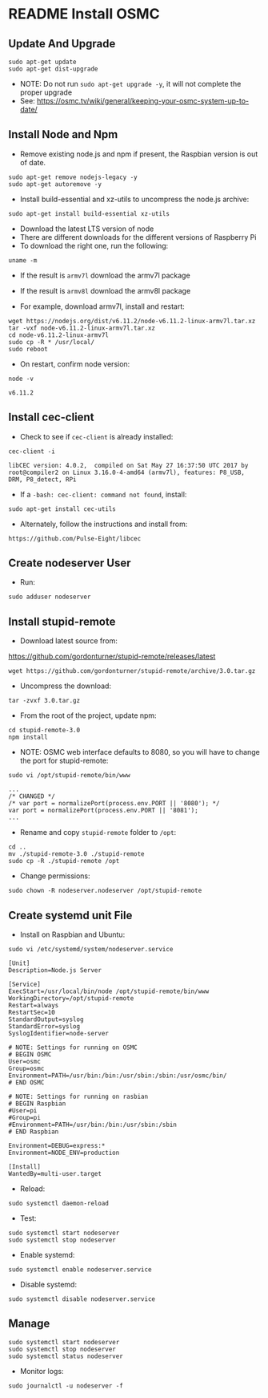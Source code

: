 README Install OSMC
===================

Update And Upgrade
------------------

```
sudo apt-get update
sudo apt-get dist-upgrade
```

- NOTE: Do not run `sudo apt-get upgrade -y`, it will not complete the proper upgrade
- See:
https://osmc.tv/wiki/general/keeping-your-osmc-system-up-to-date/


Install Node and Npm
--------------------

- Remove existing node.js and npm if present, the Raspbian version is out of date.

```
sudo apt-get remove nodejs-legacy -y
sudo apt-get autoremove -y
```

- Install build-essential and xz-utils to uncompress the node.js archive:

```
sudo apt-get install build-essential xz-utils
```

- Download the latest LTS version of node
- There are different downloads for the different versions of Raspberry Pi
- To download the right one, run the following:

```
uname -m
```

- If the result is `armv7l` download the armv7l package
- If the result is `armv8l` download the armv8l package

- For example, download armv7l, install and restart:

```
wget https://nodejs.org/dist/v6.11.2/node-v6.11.2-linux-armv7l.tar.xz
tar -vxf node-v6.11.2-linux-armv7l.tar.xz
cd node-v6.11.2-linux-armv7l
sudo cp -R * /usr/local/
sudo reboot
```

- On restart, confirm node version:

```
node -v
```
```
v6.11.2
```


Install cec-client
------------------

- Check to see if `cec-client` is already installed:

```
cec-client -i
```
```
libCEC version: 4.0.2,  compiled on Sat May 27 16:37:50 UTC 2017 by root@compiler2 on Linux 3.16.0-4-amd64 (armv7l), features: P8_USB, DRM, P8_detect, RPi
```

- If a `-bash: cec-client: command not found`, install:

```
sudo apt-get install cec-utils
```

- Alternately, follow the instructions and install from:

```
https://github.com/Pulse-Eight/libcec
```


Create nodeserver User
----------------------

- Run:

```
sudo adduser nodeserver
```


Install stupid-remote
---------------------

- Download latest source from:

https://github.com/gordonturner/stupid-remote/releases/latest

```
wget https://github.com/gordonturner/stupid-remote/archive/3.0.tar.gz
```

- Uncompress the download:

```
tar -zvxf 3.0.tar.gz
```

- From the root of the project, update npm:

```
cd stupid-remote-3.0
npm install
```

- NOTE: OSMC web interface defaults to 8080, so you will have to change the port for stupid-remote:

```
sudo vi /opt/stupid-remote/bin/www
```
```
...
/* CHANGED */
/* var port = normalizePort(process.env.PORT || '8080'); */
var port = normalizePort(process.env.PORT || '8081');
...
```

- Rename and copy `stupid-remote` folder to `/opt`:

```
cd ..
mv ./stupid-remote-3.0 ./stupid-remote
sudo cp -R ./stupid-remote /opt
```

- Change permissions:

```
sudo chown -R nodeserver.nodeserver /opt/stupid-remote
```


Create systemd unit File
------------------------

- Install on Raspbian and Ubuntu:

```
sudo vi /etc/systemd/system/nodeserver.service
```
```
[Unit]
Description=Node.js Server

[Service]
ExecStart=/usr/local/bin/node /opt/stupid-remote/bin/www
WorkingDirectory=/opt/stupid-remote
Restart=always
RestartSec=10
StandardOutput=syslog
StandardError=syslog
SyslogIdentifier=node-server

# NOTE: Settings for running on OSMC
# BEGIN OSMC
User=osmc
Group=osmc
Environment=PATH=/usr/bin:/bin:/usr/sbin:/sbin:/usr/osmc/bin/
# END OSMC

# NOTE: Settings for running on rasbian
# BEGIN Raspbian
#User=pi
#Group=pi
#Environment=PATH=/usr/bin:/bin:/usr/sbin:/sbin
# END Raspbian

Environment=DEBUG=express:*
Environment=NODE_ENV=production

[Install]
WantedBy=multi-user.target
```

- Reload:

```
sudo systemctl daemon-reload
```

- Test:

```
sudo systemctl start nodeserver
sudo systemctl stop nodeserver
```

- Enable systemd:

```
sudo systemctl enable nodeserver.service
```

- Disable systemd:

```
sudo systemctl disable nodeserver.service
```


Manage
------

```
sudo systemctl start nodeserver
sudo systemctl stop nodeserver
sudo systemctl status nodeserver
```

- Monitor logs:

```
sudo journalctl -u nodeserver -f
```
